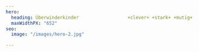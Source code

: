 ```yaml
---
hero:
  heading: Überwinderkinder                  +clever+ +stark+ +mutig+
  maxWidthPX: "652"
seo:
  image: "/images/hero-2.jpg"

---
```

